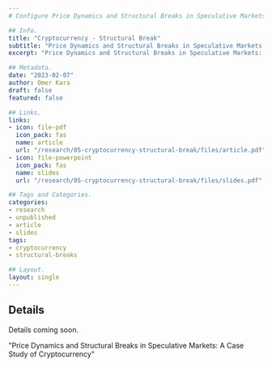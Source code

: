 ```yaml
---
# Configure Price Dynamics and Structural Breaks in Speculative Markets: A Case Study of Cryptocurrency Page.

## Info.
title: "Cryptocurrency - Structural Break"
subtitle: "Price Dynamics and Structural Breaks in Speculative Markets: A Case Study of Cryptocurrency"
excerpt: "Price Dynamics and Structural Breaks in Speculative Markets: A Case Study of Cryptocurrency" ## Shown on the Research Main Page, but does not shown on the Research Page.

## Metadata.
date: "2023-02-07"
author: Omer Kara
draft: false
featured: false

## Links.
links:
- icon: file-pdf
  icon_pack: fas
  name: article
  url: "/research/05-cryptocurrency-structural-break/files/article.pdf"
- icon: file-powerpoint
  icon_pack: fas
  name: slides
  url: "/research/05-cryptocurrency-structural-break/files/slides.pdf"

## Tags and Categories.
categories:
- research
- unpublished
- article
- slides
tags:
- cryptocurrency
- structural-breaks

## Layout.
layout: single
---
```




## Details
Details coming soon.

"Price Dynamics and Structural Breaks in Speculative Markets: A Case Study of Cryptocurrency"
